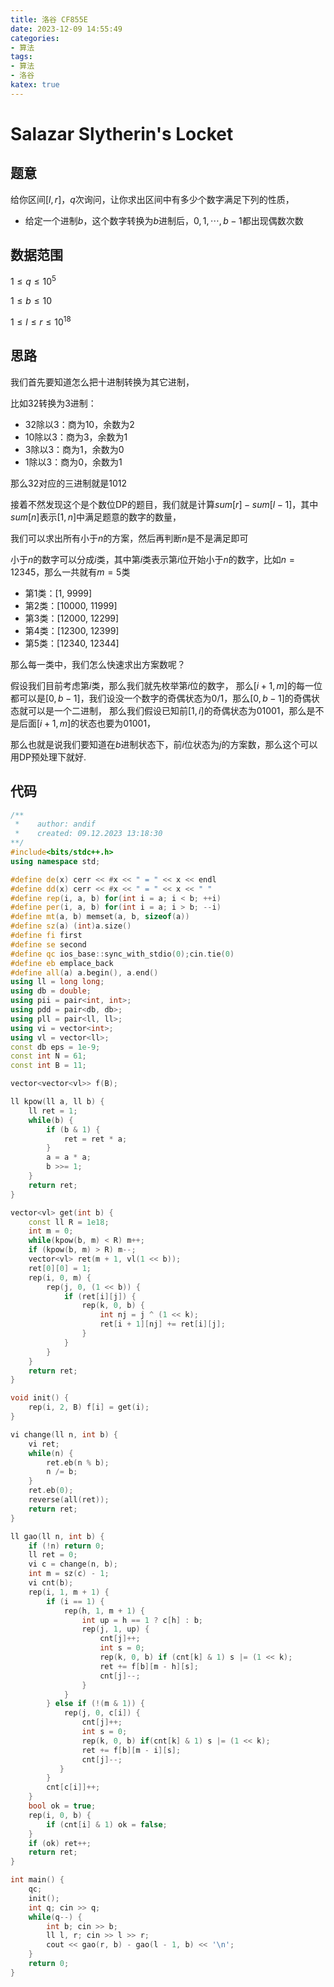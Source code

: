 ```yaml
---
title: 洛谷 CF855E
date: 2023-12-09 14:55:49
categories:
- 算法
tags: 
- 算法
- 洛谷
katex: true
---
```


# Salazar Slytherin's Locket

## 题意

给你区间$[l, r]$，$q$次询问，让你求出区间中有多少个数字满足下列的性质，

- 给定一个进制$b$，这个数字转换为$b$进制后，$0, 1, \cdots, b - 1$都出现偶数次数

## 数据范围

$1 \leq q \leq 10^5$

$1 \leq b \leq 10$

$1 \leq l \leq r \leq 10^{18}$

## 思路

我们首先要知道怎么把十进制转换为其它进制，

比如32转换为3进制：

- 32除以3：商为10，余数为2
- 10除以3：商为3，余数为1
- 3除以3：商为1，余数为0
- 1除以3：商为0，余数为1

那么32对应的三进制就是1012

接着不然发现这个是个数位DP的题目，我们就是计算$sum[r] - sum[l - 1]$，其中$sum[n]$表示$[1, n]$中满足题意的数字的数量，

我们可以求出所有小于$n$的方案，然后再判断$n$是不是满足即可

小于$n$的数字可以分成$i$类，其中第$i$类表示第$i$位开始小于$n$的数字，比如$n = 12345$，那么一共就有$m = 5$类

- 第1类：[1, 9999]
- 第2类：[10000, 11999]
- 第3类：[12000, 12299]
- 第4类：[12300, 12399]
- 第5类：[12340, 12344]

那么每一类中，我们怎么快速求出方案数呢？

假设我们目前考虑第$i$类，那么我们就先枚举第$i$位的数字，
那么$[i + 1, m]$的每一位都可以是$[0, b - 1]$，我们设没一个数字的奇偶状态为0/1，那么$[0, b - 1]$的奇偶状态就可以是一个二进制，
那么我们假设已知前$[1, i]$的奇偶状态为$01001$，那么是不是后面$[i + 1, m]$的状态也要为$01001$，

那么也就是说我们要知道在$b$进制状态下，前$i$位状态为$j$的方案数，那么这个可以用DP预处理下就好.

## 代码
```c++
/**
 *    author: andif
 *    created: 09.12.2023 13:18:30
**/
#include<bits/stdc++.h>
using namespace std;

#define de(x) cerr << #x << " = " << x << endl
#define dd(x) cerr << #x << " = " << x << " "
#define rep(i, a, b) for(int i = a; i < b; ++i)
#define per(i, a, b) for(int i = a; i > b; --i)
#define mt(a, b) memset(a, b, sizeof(a))
#define sz(a) (int)a.size()
#define fi first
#define se second
#define qc ios_base::sync_with_stdio(0);cin.tie(0)
#define eb emplace_back
#define all(a) a.begin(), a.end()
using ll = long long;
using db = double;
using pii = pair<int, int>;
using pdd = pair<db, db>;
using pll = pair<ll, ll>;
using vi = vector<int>;
using vl = vector<ll>;
const db eps = 1e-9;
const int N = 61;
const int B = 11;

vector<vector<vl>> f(B);

ll kpow(ll a, ll b) {
    ll ret = 1;
    while(b) {
        if (b & 1) {
            ret = ret * a;
        }
        a = a * a;
        b >>= 1;
    }
    return ret;
}

vector<vl> get(int b) {
    const ll R = 1e18;
    int m = 0;
    while(kpow(b, m) < R) m++;
    if (kpow(b, m) > R) m--;
    vector<vl> ret(m + 1, vl(1 << b));
    ret[0][0] = 1;
    rep(i, 0, m) {
        rep(j, 0, (1 << b)) {
            if (ret[i][j]) {
                rep(k, 0, b) {
                    int nj = j ^ (1 << k);
                    ret[i + 1][nj] += ret[i][j];
                }
            }
        }
    }
    return ret;
}

void init() {
    rep(i, 2, B) f[i] = get(i);
}

vi change(ll n, int b) {
    vi ret;
    while(n) {
        ret.eb(n % b);
        n /= b;
    }
    ret.eb(0);
    reverse(all(ret));
    return ret;
}

ll gao(ll n, int b) {
    if (!n) return 0;
    ll ret = 0;
    vi c = change(n, b);
    int m = sz(c) - 1;
    vi cnt(b);
    rep(i, 1, m + 1) {
        if (i == 1) {
            rep(h, 1, m + 1) {
                int up = h == 1 ? c[h] : b;
                rep(j, 1, up) {
                    cnt[j]++;
                    int s = 0;
                    rep(k, 0, b) if (cnt[k] & 1) s |= (1 << k);
                    ret += f[b][m - h][s];
                    cnt[j]--;
                }
            }
        } else if (!(m & 1)) {
            rep(j, 0, c[i]) {
                cnt[j]++;
                int s = 0;
                rep(k, 0, b) if(cnt[k] & 1) s |= (1 << k);
                ret += f[b][m - i][s];
                cnt[j]--;
           }
        }
        cnt[c[i]]++;
    }
    bool ok = true;
    rep(i, 0, b) {
        if (cnt[i] & 1) ok = false;
    }
    if (ok) ret++;
    return ret;
}

int main() {
    qc;
    init();
    int q; cin >> q;
    while(q--) {
        int b; cin >> b;
        ll l, r; cin >> l >> r;
        cout << gao(r, b) - gao(l - 1, b) << '\n';
    }
    return 0;
}
```
